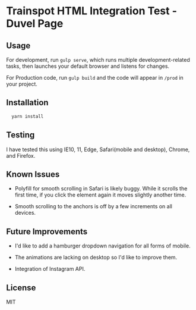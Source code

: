 # Trainspot HTML Integration Test - Duvel Page

## Usage

For development, run `gulp serve`, which runs multiple development-related tasks, then launches your default browser and listens for changes.

For Production code, run `gulp build` and the code will appear in `/prod` in your project.

## Installation

```zsh
  yarn install
```

## Testing

I have tested this using IE10, 11, Edge, Safari(mobile and desktop), Chrome, and Firefox.

## Known Issues

* Polyfill for smooth scrolling in Safari is likely buggy. While it scrolls the first time, if you click the element again it moves slightly another time.

* Smooth scrolling to the anchors is off by a few increments on all devices.

## Future Improvements

* I'd like to add a hamburger dropdown navigation for all forms of mobile.

* The animations are lacking on desktop so I'd like to improve them.

* Integration of Instagram API.

## License

MIT